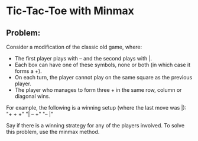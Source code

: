 # Tic-Tac-Toe with Minmax

## Problem:
Consider a modification of the classic old game, where:
- The first player plays with – and the second plays with |.
- Each box can have one of these symbols, none or both (in which case it forms a +).
- On each turn, the player cannot play on the same square as the previous player.
- The player who manages to form three + in the same row, column or diagonal wins.<br>
  
For example, the following is a winning setup (where the last move was |):<br>
"+ + +"
"| – +"
"–   |"

Say if there is a winning strategy for any of the players involved.
To solve this problem, use the minmax method.
